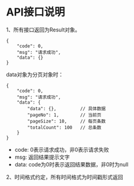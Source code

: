 
# API接口说明

1、所有接口返回为Result对象。

    {
        "code": 0,
        "msg": "请求成功",
        "data": {}
    }
    
data对象为分页对象时：
    
    {
        "code": 0,
        "msg": "请求成功",
        "data": {
            "data": {},         // 具体数据
            "pageNo": 1,        // 当前页
            "pageSize": 10,     // 每页条数
            "totalCount": 100   // 总条数
        }
    }
    
- code: 0表示请求成功，非0表示请求失败
- msg: 返回结果提示文字
- data: code为0时表示返回结果数据，非0时为null

2、时间格式约定，所有时间格式为时间戳形式返回
